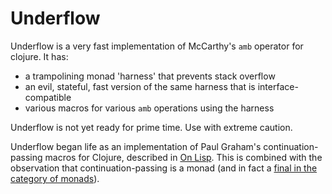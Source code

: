 # Underflow

Underflow is a very fast implementation of McCarthy's `amb` operator for clojure. It has:

* a trampolining monad 'harness' that prevents stack overflow
* an evil, stateful, fast version of the same harness that is interface-compatible
* various macros for various `amb` operations using the harness

Underflow is not yet ready for prime time. Use with extreme caution.

Underflow began life as an implementation of Paul Graham's continuation-passing macros for Clojure, described in [On Lisp](http://www.paulgraham.com/onlisp.html).
This is combined with the observation that continuation-passing is a monad
(and in fact a [final in the category of monads](http://blog.sigfpe.com/2008/12/mother-of-all-monads.html)).
